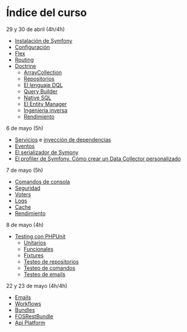 # Índice del curso

29 y 30 de abril (4h/4h)

- [Instalación de Symfony](./instalacion.md)
- [Configuración](./configuracion.md)
- [Flex](./flex.md)
- [Routing](./routing.md)
- [Doctrine](./doctrine.md)
  - [ArrayCollection](./doctrine-array-collection.md)
  - [Repositorios](./doctrine-repositorios.md)
  - [El lenguaje DQL](./doctrine-dql.md)
  - [Query Builder](./doctrine-query-builder.md)
  - [Native SQL](./doctrine-nativesql.md)
  - [El Entity Manager](./doctrine-em.md)
  - [Ingeniería inversa](./doctrine-ingenieriainversa.md)
  - [Rendimiento](./doctrine-performance.md)

6 de mayo (5h)

- [Servicios](./servicios.md) e [inyección de dependencias](./inyeccion-dependencias.md)
- [Eventos](./events.md)
- [El serializador de Symony](./serializer.md)
- [El profiler de Symfony. Cómo crear un Data Collector personalizado](./profiler.md)

7 de mayo (5h)

- [Comandos de consola](./comandos-consola.md)
- [Seguridad](./security.md)
- [Voters](./voters.md)
- [Logs](./logs.md)
- [Cache](./cache.md)
- [Rendimiento](./performance.md)

8 de mayo (4h)

- [Testing con PHPUnit](./tests.md)
  - [Unitarios](./tests-unitarios.md)
  - [Funcionales](./tests-funcionales.md)
  - [Fixtures](./tests-fixtures.md)
  - [Testeo de repositorios](./testing-repositories.md)
  - [Testeo de comandos](./testing-commands.md)
  - [Testeo de emails](./testing-emails.md)

22 y 23 de mayo (4h/4h)

- [Emails](./emails.md)
- [Workflows](./workflows.md)
- [Bundles](./bundles.md)
- [FOSRestBundle](https://symfony.com/doc/master/bundles/FOSRestBundle/index.html)
- [Api Platform](https://api-platform.com)
